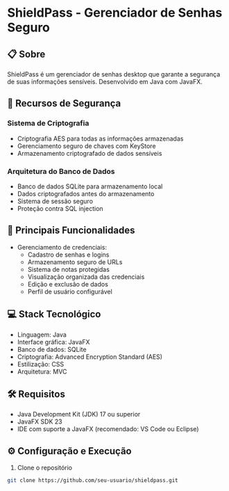 # ShieldPass - Gerenciador de Senhas Seguro

## 📋 Sobre
ShieldPass é um gerenciador de senhas desktop que garante a segurança de suas informações sensíveis. Desenvolvido em Java com JavaFX.

## 🔐 Recursos de Segurança

### Sistema de Criptografia
- Criptografia AES para todas as informações armazenadas
- Gerenciamento seguro de chaves com KeyStore
- Armazenamento criptografado de dados sensíveis

### Arquitetura do Banco de Dados
- Banco de dados SQLite para armazenamento local
- Dados criptografados antes do armazenamento
- Sistema de sessão seguro
- Proteção contra SQL injection

## 🚀 Principais Funcionalidades
- Gerenciamento de credenciais:
  - Cadastro de senhas e logins
  - Armazenamento seguro de URLs
  - Sistema de notas protegidas
  - Visualização organizada das credenciais
  - Edição e exclusão de dados
  - Perfil de usuário configurável

## 💻 Stack Tecnológico
- Linguagem: Java
- Interface gráfica: JavaFX
- Banco de dados: SQLite
- Criptografia: Advanced Encryption Standard (AES)
- Estilização: CSS
- Arquitetura: MVC

## 🛠️ Requisitos
- Java Development Kit (JDK) 17 ou superior
- JavaFX SDK 23
- IDE com suporte a JavaFX (recomendado: VS Code ou Eclipse)

## ⚙️ Configuração e Execução

1. Clone o repositório
```bash
git clone https://github.com/seu-usuario/shieldpass.git
